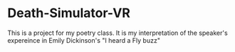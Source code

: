 # Death-Simulator-VR
This is a project for my poetry class. It is my interpretation of the speaker's expereince in Emily Dickinson's "I heard a Fly buzz"
